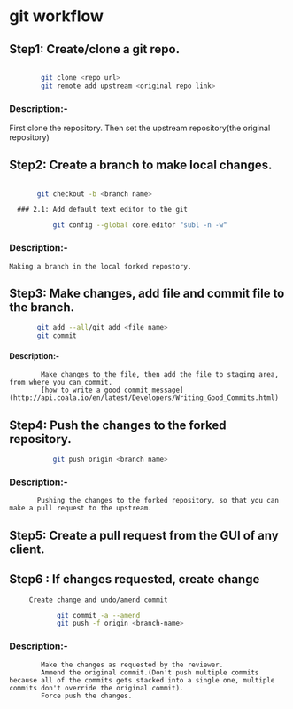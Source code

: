 # git workflow


## Step1:  Create/clone a git repo.
	
```BASH
	    
	    git clone <repo url>
	    git remote add upstream <original repo link>
```
### Description:-

  First clone the repository.
  Then set the upstream repository(the original repository)



## Step2: Create a branch to make local changes.

```BASH
	  
	   git checkout -b <branch name>
```
	  ### 2.1: Add default text editor to the git
 ```BASH
	  	 	git config --global core.editor "subl -n -w"
```

### Description:-
 	Making a branch in the local forked repostory.


## Step3: Make changes, add file and commit file to the branch.
```BASH
	   git add --all/git add <file name>
	   git commit 
```


#### Description:- 
	   		Make changes to the file, then add the file to staging area, from where you can commit.
	   		[how to write a good commit message](http://api.coala.io/en/latest/Developers/Writing_Good_Commits.html)


## Step4: Push the changes to the forked repository.
```BASH
		   git push origin <branch name>
```
### Description:-
	   	   Pushing the changes to the forked repository, so that you can make a pull request to the upstream.


## Step5: Create a pull request from the GUI of any client.

## Step6 : If changes requested, create change
		 Create change and undo/amend commit
```BASH
		 	git commit -a --amend
		 	git push -f origin <branch-name>
```

### Description:- 
			Make the changes as requested by the reviewer.
			Ammend the original commit.(Don't push multiple commits because all of the commits gets stacked into a single one, multiple commits don't override the original commit).
			Force push the changes.

		